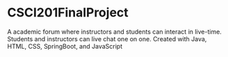 # CSCI201FinalProject
A academic forum where instructors and students can interact in live-time.
Students and instructors can live chat one on one.
Created with Java, HTML, CSS, SpringBoot, and JavaScript
